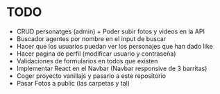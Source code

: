 # TODO

- CRUD personatges (admin) + Poder subir fotos y videos en la API
- Buscador agentes por nombre en el input de buscar
- Hacer que los usuarios puedan ver los personajes que han dado like
- Hacer pagina de perfil (modificar usuario y contraseña)
- Validaciones de formularios en todos que existen
- Implementar React en el Navbar (Navbar responsive de 3 barritas)
- Coger proyecto vanillajs y pasarlo a este repositorio
- Pasar Fotos a public (las carpetas y tal)
